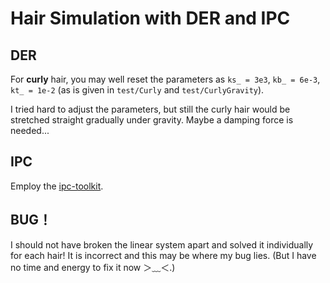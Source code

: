 # Hair Simulation with DER and IPC

## DER 

For **curly** hair, you may well reset the parameters as `ks_ = 3e3`, `kb_ = 6e-3`, `kt_ = 1e-2` (as is given in `test/Curly` and `test/CurlyGravity`).

I tried hard to adjust the parameters, but still the curly hair would be stretched straight gradually under gravity. Maybe a damping force is needed...

## IPC

Employ the [ipc-toolkit](https://github.com/ipc-sim/ipc-toolkit).

## BUG！

I should not have broken the linear system apart and solved it individually for each hair! It is incorrect and this may be where my bug lies. (But I have no time and energy to fix it now ＞﹏＜.)
